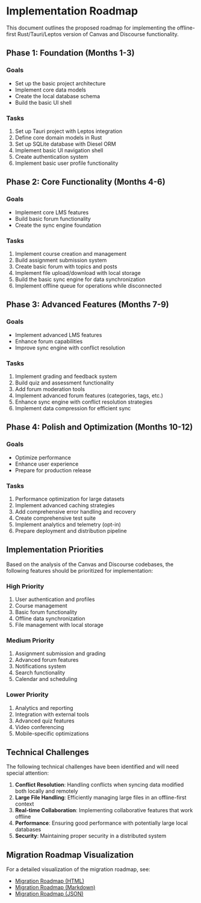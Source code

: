 # Implementation Roadmap

This document outlines the proposed roadmap for implementing the offline-first Rust/Tauri/Leptos version of Canvas and Discourse functionality.

## Phase 1: Foundation (Months 1-3)

### Goals

- Set up the basic project architecture
- Implement core data models
- Create the local database schema
- Build the basic UI shell

### Tasks

1. Set up Tauri project with Leptos integration
2. Define core domain models in Rust
3. Set up SQLite database with Diesel ORM
4. Implement basic UI navigation shell
5. Create authentication system
6. Implement basic user profile functionality

## Phase 2: Core Functionality (Months 4-6)

### Goals

- Implement core LMS features
- Build basic forum functionality
- Create the sync engine foundation

### Tasks

1. Implement course creation and management
2. Build assignment submission system
3. Create basic forum with topics and posts
4. Implement file upload/download with local storage
5. Build the basic sync engine for data synchronization
6. Implement offline queue for operations while disconnected

## Phase 3: Advanced Features (Months 7-9)

### Goals

- Implement advanced LMS features
- Enhance forum capabilities
- Improve sync engine with conflict resolution

### Tasks

1. Implement grading and feedback system
2. Build quiz and assessment functionality
3. Add forum moderation tools
4. Implement advanced forum features (categories, tags, etc.)
5. Enhance sync engine with conflict resolution strategies
6. Implement data compression for efficient sync

## Phase 4: Polish and Optimization (Months 10-12)

### Goals

- Optimize performance
- Enhance user experience
- Prepare for production release

### Tasks

1. Performance optimization for large datasets
2. Implement advanced caching strategies
3. Add comprehensive error handling and recovery
4. Create comprehensive test suite
5. Implement analytics and telemetry (opt-in)
6. Prepare deployment and distribution pipeline

## Implementation Priorities

Based on the analysis of the Canvas and Discourse codebases, the following features should be prioritized for implementation:

### High Priority

1. User authentication and profiles
2. Course management
3. Basic forum functionality
4. Offline data synchronization
5. File management with local storage

### Medium Priority

1. Assignment submission and grading
2. Advanced forum features
3. Notifications system
4. Search functionality
5. Calendar and scheduling

### Lower Priority

1. Analytics and reporting
2. Integration with external tools
3. Advanced quiz features
4. Video conferencing
5. Mobile-specific optimizations

## Technical Challenges

The following technical challenges have been identified and will need special attention:

1. **Conflict Resolution**: Handling conflicts when syncing data modified both locally and remotely
2. **Large File Handling**: Efficiently managing large files in an offline-first context
3. **Real-time Collaboration**: Implementing collaborative features that work offline
4. **Performance**: Ensuring good performance with potentially large local databases
5. **Security**: Maintaining proper security in a distributed system


## Migration Roadmap Visualization

For a detailed visualization of the migration roadmap, see:

- [Migration Roadmap (HTML)](visualizations/migration_roadmap/migration_roadmap.html)
- [Migration Roadmap (Markdown)](visualizations/migration_roadmap/migration_roadmap.md)
- [Migration Roadmap (JSON)](visualizations/migration_roadmap/migration_roadmap.json)
